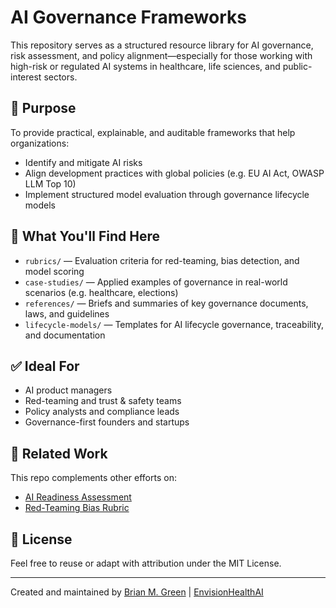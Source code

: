# AI Governance Frameworks

This repository serves as a structured resource library for AI governance, risk assessment, and policy alignment—especially for those working with high-risk or regulated AI systems in healthcare, life sciences, and public-interest sectors.

## 📌 Purpose

To provide practical, explainable, and auditable frameworks that help organizations:
- Identify and mitigate AI risks
- Align development practices with global policies (e.g. EU AI Act, OWASP LLM Top 10)
- Implement structured model evaluation through governance lifecycle models

## 📂 What You'll Find Here

- `rubrics/` — Evaluation criteria for red-teaming, bias detection, and model scoring
- `case-studies/` — Applied examples of governance in real-world scenarios (e.g. healthcare, elections)
- `references/` — Briefs and summaries of key governance documents, laws, and guidelines
- `lifecycle-models/` — Templates for AI lifecycle governance, traceability, and documentation

## ✅ Ideal For

- AI product managers
- Red-teaming and trust & safety teams
- Policy analysts and compliance leads
- Governance-first founders and startups

## 🔗 Related Work

This repo complements other efforts on:
- [AI Readiness Assessment](https://github.com/YOUR-USERNAME/ai-readiness-assessment)
- [Red-Teaming Bias Rubric](https://github.com/YOUR-USERNAME/red-teaming-bias-eval-rubric)

## 📄 License

Feel free to reuse or adapt with attribution under the MIT License.

---

Created and maintained by [Brian M. Green](https://www.linkedin.com/in/bgreen2) | [EnvisionHealthAI](https://envision-health.ai/)
